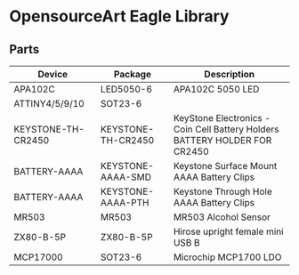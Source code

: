 OpensourceArt Eagle Library
====================================

Parts
-----

|Device|Package|Description|
|---|---|---|
|APA102C|LED5050-6|APA102C 5050 LED|
|ATTINY4/5/9/10|SOT23-6||
|KEYSTONE-TH-CR2450|KEYSTONE-TH-CR2450|KeyStone Electronics - Coin Cell Battery Holders BATTERY HOLDER FOR CR2450|
|BATTERY-AAAA|KEYSTONE-AAAA-SMD|Keystone Surface Mount AAAA Battery Clips|
|BATTERY-AAAA|KEYSTONE-AAAA-PTH|Keystone Through Hole AAAA Battery Clips|
|MR503|MR503|MR503 Alcohol Sensor|
|ZX80-B-5P|ZX80-B-5P|Hirose upright female mini USB B|
|MCP17000|SOT23-6|Microchip MCP1700 LDO|
